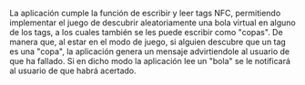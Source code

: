 La aplicación cumple la función de escribir y leer tags NFC, permitiendo implementar el juego de descubrir aleatoriamente una bola
virtual en alguno de los tags, a los cuales también se les puede escribir como "copas". De manera que, al estar en el modo de juego,
si alguien descubre que un tag es una "copa", la aplicación genera un mensaje advirtiendole al usuario de que ha fallado. Si en dicho modo 
la aplicación lee un "bola" se le notificará al usuario de que habrá acertado.
